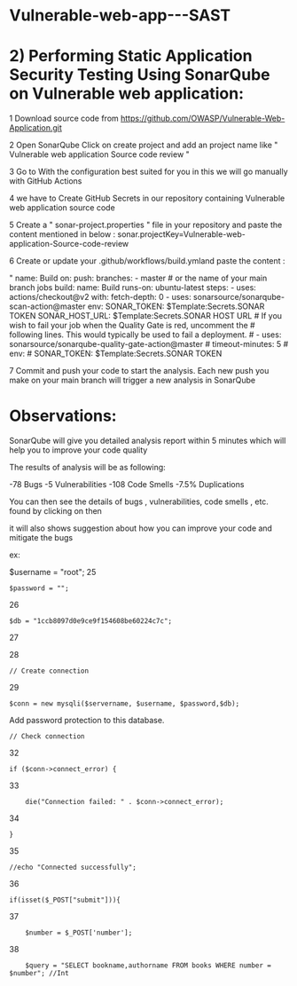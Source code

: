 # Vulnerable-web-app---SAST

# 2) Performing Static Application Security Testing Using SonarQube on Vulnerable web application:

1 Download  source code from https://github.com/OWASP/Vulnerable-Web-Application.git

2 Open SonarQube Click on create project and add an project name like " Vulnerable web application Source code review "

3 Go to With the configuration best suited for you in this we will go manually with GitHub Actions

4 we have to Create GitHub Secrets in our repository containing Vulnerable web application source code

5 Create a " sonar-project.properties " file in your repository and paste the content mentioned in below :
sonar.projectKey=Vulnerable-web-application-Source-code-review

6 Create or update your .github/workflows/build.ymland paste the content :

" name: Build on:
 push:
   branches:
     - master # or the name of your main branch
jobs
 build:
   name: Build
   runs-on: ubuntu-latest
   steps:
     - uses: actions/checkout@v2
       with:
         fetch-depth: 0
     - uses: sonarsource/sonarqube-scan-action@master
       env:
         SONAR_TOKEN: $Template:Secrets.SONAR TOKEN
         SONAR_HOST_URL: $Template:Secrets.SONAR HOST URL
     # If you wish to fail your job when the Quality Gate is red, uncomment the
     # following lines. This would typically be used to fail a deployment.
     # - uses: sonarsource/sonarqube-quality-gate-action@master
     #   timeout-minutes: 5
     #   env:
     #     SONAR_TOKEN: $Template:Secrets.SONAR TOKEN

7 Commit and push your code to start the analysis. Each new push you make on your main branch will trigger a new analysis in SonarQube

# Observations:

SonarQube will give you detailed analysis report within 5 minutes which will help you to improve your code quality

The results of analysis will be as following:

-78 Bugs
-5 Vulnerabilities
-108 Code Smells
-7.5% Duplications

You can then see the details of bugs , vulnerabilities, code smells , etc. found by clicking on then

it will also shows suggestion about how you can improve your code and mitigate the bugs

ex:

$username = "root";
25

	$password = "";
26

	$db = "1ccb8097d0e9ce9f154608be60224c7c";
27

28

	// Create connection
29

	$conn = new mysqli($servername, $username, $password,$db);
Add password protection to this database.

	// Check connection
32

	if ($conn->connect_error) {
33

	    die("Connection failed: " . $conn->connect_error);
34

	} 
35

	//echo "Connected successfully";
36

	if(isset($_POST["submit"])){
37

		$number = $_POST['number'];
38

		$query = "SELECT bookname,authorname FROM books WHERE number = $number"; //Int
